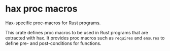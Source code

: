 # hax proc macros

Hax-specific proc-macros for Rust programs.

This crate defines proc macros to be used in Rust programs that are extracted with
hax.
It provides proc macros such as `requires` and `ensures` to define pre- and post-conditions
for functions.
